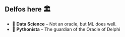 ## Delfos here 🏛️

- 🔮 **Data Science** – Not an oracle, but ML does well.
- 🐍 **Pythonista** – The guardian of the Oracle of Delphi







